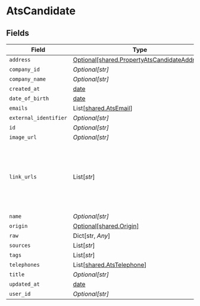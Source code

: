 # AtsCandidate


## Fields

| Field                                                                                              | Type                                                                                               | Required                                                                                           | Description                                                                                        |
| -------------------------------------------------------------------------------------------------- | -------------------------------------------------------------------------------------------------- | -------------------------------------------------------------------------------------------------- | -------------------------------------------------------------------------------------------------- |
| `address`                                                                                          | [Optional[shared.PropertyAtsCandidateAddress]](../../models/shared/propertyatscandidateaddress.md) | :heavy_minus_sign:                                                                                 | N/A                                                                                                |
| `company_id`                                                                                       | *Optional[str]*                                                                                    | :heavy_minus_sign:                                                                                 | N/A                                                                                                |
| `company_name`                                                                                     | *Optional[str]*                                                                                    | :heavy_minus_sign:                                                                                 | N/A                                                                                                |
| `created_at`                                                                                       | [date](https://docs.python.org/3/library/datetime.html#date-objects)                               | :heavy_minus_sign:                                                                                 | N/A                                                                                                |
| `date_of_birth`                                                                                    | [date](https://docs.python.org/3/library/datetime.html#date-objects)                               | :heavy_minus_sign:                                                                                 | N/A                                                                                                |
| `emails`                                                                                           | List[[shared.AtsEmail](../../models/shared/atsemail.md)]                                           | :heavy_minus_sign:                                                                                 | N/A                                                                                                |
| `external_identifier`                                                                              | *Optional[str]*                                                                                    | :heavy_minus_sign:                                                                                 | N/A                                                                                                |
| `id`                                                                                               | *Optional[str]*                                                                                    | :heavy_minus_sign:                                                                                 | N/A                                                                                                |
| `image_url`                                                                                        | *Optional[str]*                                                                                    | :heavy_minus_sign:                                                                                 | N/A                                                                                                |
| `link_urls`                                                                                        | List[*str*]                                                                                        | :heavy_minus_sign:                                                                                 | a list of social media links associated with the candidate. eg. LinkedIn URL                       |
| `name`                                                                                             | *Optional[str]*                                                                                    | :heavy_minus_sign:                                                                                 | N/A                                                                                                |
| `origin`                                                                                           | [Optional[shared.Origin]](../../models/shared/origin.md)                                           | :heavy_minus_sign:                                                                                 | N/A                                                                                                |
| `raw`                                                                                              | Dict[str, *Any*]                                                                                   | :heavy_minus_sign:                                                                                 | N/A                                                                                                |
| `sources`                                                                                          | List[*str*]                                                                                        | :heavy_minus_sign:                                                                                 | N/A                                                                                                |
| `tags`                                                                                             | List[*str*]                                                                                        | :heavy_minus_sign:                                                                                 | N/A                                                                                                |
| `telephones`                                                                                       | List[[shared.AtsTelephone](../../models/shared/atstelephone.md)]                                   | :heavy_minus_sign:                                                                                 | N/A                                                                                                |
| `title`                                                                                            | *Optional[str]*                                                                                    | :heavy_minus_sign:                                                                                 | N/A                                                                                                |
| `updated_at`                                                                                       | [date](https://docs.python.org/3/library/datetime.html#date-objects)                               | :heavy_minus_sign:                                                                                 | N/A                                                                                                |
| `user_id`                                                                                          | *Optional[str]*                                                                                    | :heavy_minus_sign:                                                                                 | N/A                                                                                                |
